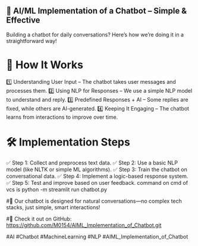 ## 🤖 AI/ML Implementation of a Chatbot – Simple & Effective
Building a chatbot for daily conversations? Here’s how we’re doing it in a straightforward way!

# 🔹 How It Works
1️⃣ Understanding User Input – The chatbot takes user messages and processes them.
2️⃣ Using NLP for Responses – We use a simple NLP model to understand and reply.
3️⃣ Predefined Responses + AI – Some replies are fixed, while others are AI-generated.
4️⃣ Keeping It Engaging – The chatbot learns from interactions to improve over time.

# 🛠️ Implementation Steps
✅ Step 1: Collect and preprocess text data.
✅ Step 2: Use a basic NLP model (like NLTK or simple ML algorithms).
✅ Step 3: Train the chatbot on conversational data.
✅ Step 4: Implement a logic-based response system.
✅ Step 5: Test and improve based on user feedback.
command on cmd of vcs is python -m streamlit run chatbot.py

#💬 Our chatbot is designed for natural conversations—no complex tech stacks, just simple, smart interactions!

#📌 Check it out on GitHub: https://github.com/M0154/AIML_Implementation_of_Chatbot.git


#AI #Chatbot #MachineLearning #NLP #AIML_Implementation_of_Chatbot
